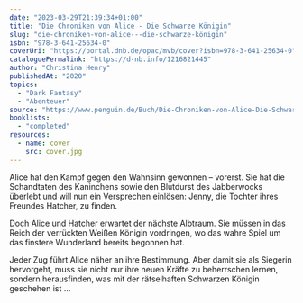 ```yaml
---
date: "2023-03-29T21:39:34+01:00"
title: "Die Chroniken von Alice - Die Schwarze Königin"
slug: "die-chroniken-von-alice---die-schwarze-königin"
isbn: "978-3-641-25634-0"
coverUri: "https://portal.dnb.de/opac/mvb/cover?isbn=978-3-641-25634-0"
cataloguePermalink: "https://d-nb.info/1216821445"
author: "Christina Henry"
publishedAt: "2020"
topics:
  - "Dark Fantasy"
  - "Abenteuer"
source: "https://www.penguin.de/Buch/Die-Chroniken-von-Alice-Die-Schwarze-Koenigin/Christina-Henry/Penhaligon/e567147.rhd"
booklists:
  - "completed"
resources:
  - name: cover
    src: cover.jpg
---
```

Alice hat den Kampf gegen den Wahnsinn gewonnen – vorerst. Sie hat die 
Schandtaten des Kaninchens sowie den Blutdurst des Jabberwocks überlebt und will 
nun ein Versprechen einlösen: Jenny, die Tochter ihres Freundes Hatcher, zu 
finden.

Doch Alice und Hatcher erwartet der nächste Albtraum. Sie müssen in das Reich 
der verrückten Weißen Königin vordringen, wo das wahre Spiel um das finstere 
Wunderland bereits begonnen hat.

Jeder Zug führt Alice näher an ihre Bestimmung. Aber damit sie als Siegerin 
hervorgeht, muss sie nicht nur ihre neuen Kräfte zu beherrschen lernen, sondern 
herausfinden, was mit der rätselhaften Schwarzen Königin geschehen ist ...